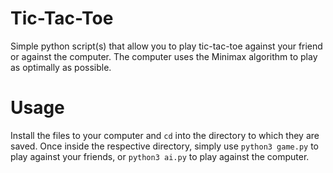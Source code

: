 # Tic-Tac-Toe
Simple python script(s) that allow you to play tic-tac-toe against your friend or against the computer. The computer uses the Minimax algorithm to play as optimally as possible.

# Usage
Install the files to your computer and `cd` into the directory to which they are saved. Once inside the respective directory, simply use `python3 game.py` to play against your friends, or `python3 ai.py` to play against the computer.
